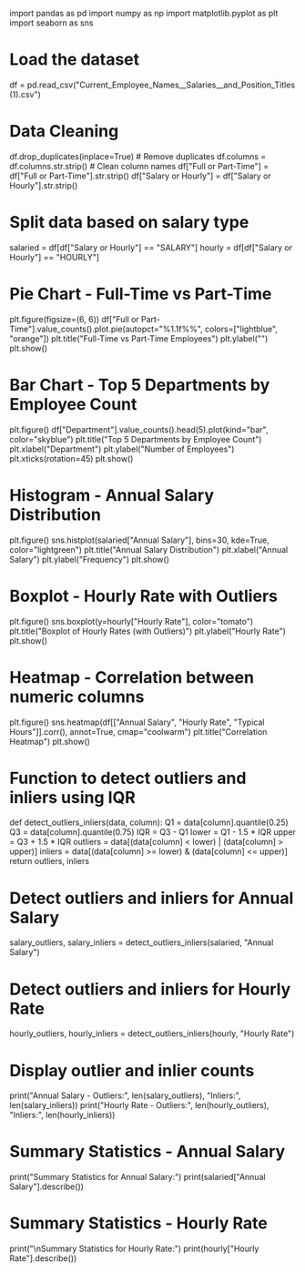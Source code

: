 import pandas as pd
import numpy as np
import matplotlib.pyplot as plt
import seaborn as sns

#  Load the dataset
df = pd.read_csv("Current_Employee_Names__Salaries__and_Position_Titles (1).csv")

#  Data Cleaning
df.drop_duplicates(inplace=True)  # Remove duplicates
df.columns = df.columns.str.strip()  # Clean column names
df["Full or Part-Time"] = df["Full or Part-Time"].str.strip()
df["Salary or Hourly"] = df["Salary or Hourly"].str.strip()

#  Split data based on salary type
salaried = df[df["Salary or Hourly"] == "SALARY"]
hourly = df[df["Salary or Hourly"] == "HOURLY"]

#  Pie Chart - Full-Time vs Part-Time
plt.figure(figsize=(6, 6))
df["Full or Part-Time"].value_counts().plot.pie(autopct="%1.1f%%", colors=["lightblue", "orange"])
plt.title("Full-Time vs Part-Time Employees")
plt.ylabel("")
plt.show()

#  Bar Chart - Top 5 Departments by Employee Count
plt.figure()
df["Department"].value_counts().head(5).plot(kind="bar", color="skyblue")
plt.title("Top 5 Departments by Employee Count")
plt.xlabel("Department")
plt.ylabel("Number of Employees")
plt.xticks(rotation=45)
plt.show()

#  Histogram - Annual Salary Distribution
plt.figure()
sns.histplot(salaried["Annual Salary"], bins=30, kde=True, color="lightgreen")
plt.title("Annual Salary Distribution")
plt.xlabel("Annual Salary")
plt.ylabel("Frequency")
plt.show()

#  Boxplot - Hourly Rate with Outliers
plt.figure()
sns.boxplot(y=hourly["Hourly Rate"], color="tomato")
plt.title("Boxplot of Hourly Rates (with Outliers)")
plt.ylabel("Hourly Rate")
plt.show()

#  Heatmap - Correlation between numeric columns
plt.figure()
sns.heatmap(df[["Annual Salary", "Hourly Rate", "Typical Hours"]].corr(), annot=True, cmap="coolwarm")
plt.title("Correlation Heatmap")
plt.show()

#  Function to detect outliers and inliers using IQR
def detect_outliers_inliers(data, column):
    Q1 = data[column].quantile(0.25)
    Q3 = data[column].quantile(0.75)
    IQR = Q3 - Q1
    lower = Q1 - 1.5 * IQR
    upper = Q3 + 1.5 * IQR
    outliers = data[(data[column] < lower) | (data[column] > upper)]
    inliers = data[(data[column] >= lower) & (data[column] <= upper)]
    return outliers, inliers

#  Detect outliers and inliers for Annual Salary
salary_outliers, salary_inliers = detect_outliers_inliers(salaried, "Annual Salary")

#  Detect outliers and inliers for Hourly Rate
hourly_outliers, hourly_inliers = detect_outliers_inliers(hourly, "Hourly Rate")

#  Display outlier and inlier counts
print("Annual Salary - Outliers:", len(salary_outliers), "Inliers:", len(salary_inliers))
print("Hourly Rate - Outliers:", len(hourly_outliers), "Inliers:", len(hourly_inliers))

# Summary Statistics - Annual Salary
print("Summary Statistics for Annual Salary:")
print(salaried["Annual Salary"].describe())

#  Summary Statistics - Hourly Rate
print("\nSummary Statistics for Hourly Rate:")
print(hourly["Hourly Rate"].describe())
